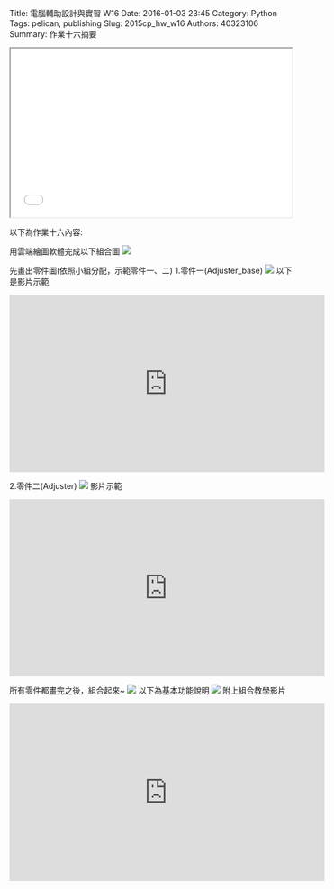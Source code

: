 Title: 電腦輔助設計與實習  W16
Date: 2016-01-03 23:45
Category: Python
Tags: pelican, publishing
Slug: 2015cp_hw_w16
Authors: 40323106
Summary: 作業十六摘要

<iframe src="40323106_cp_w15_p.html" width="500" height="300"></iframe>

以下為作業十六內容:



用雲端繪圖軟體完成以下組合圖
<img src="https://copy.com/WxekmNU18B9MFunr"></img>

先畫出零件圖(依照小組分配，示範零件一、二)
1.零件一(Adjuster_base)
<img src="https://copy.com/vNRBWLe01BIPRXzQ"></img>
以下是影片示範
<iframe width="560" height="315" src="https://www.youtube.com/embed/k2pFB36Ao7A" frameborder="0" allowfullscreen></iframe>

2.零件二(Adjuster)
<img src="https://copy.com/aiv9yAJMsi0dO0fb"></img>
影片示範
<iframe width="560" height="315" src="https://www.youtube.com/embed/oyDG8a9rIbA" frameborder="0" allowfullscreen></iframe>

所有零件都畫完之後，組合起來~
<img src="https://copy.com/CHSrGIIChGlm3lGr"></img>
以下為基本功能說明
<img src="https://copy.com/8SouyjVEAMP3Ffun"></img>
附上組合教學影片
<iframe width="560" height="315" src="https://www.youtube.com/embed/JEPgzA5JaqE" frameborder="0" allowfullscreen></iframe>

